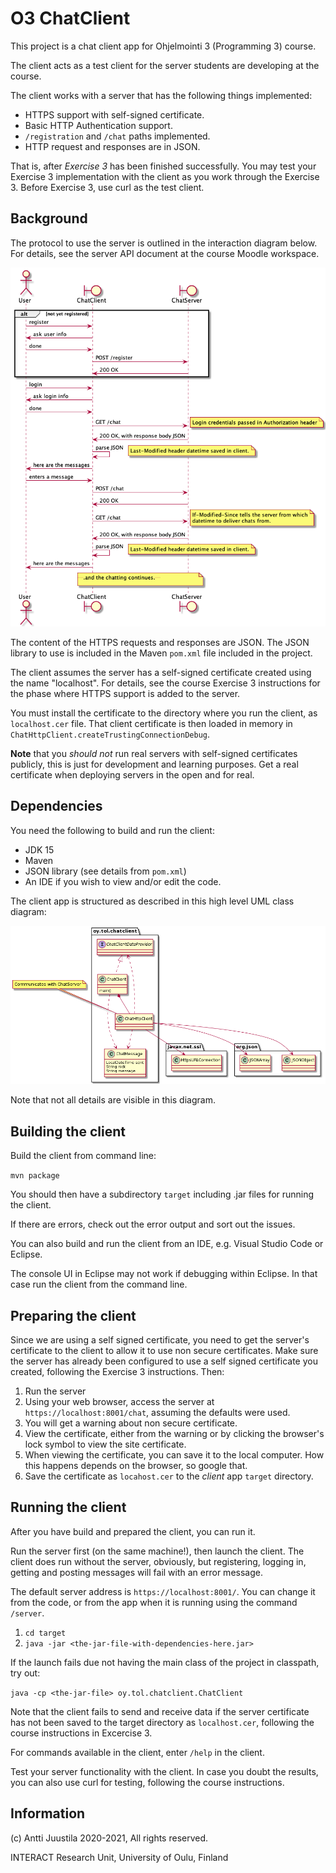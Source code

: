 # O3 ChatClient

This project is a chat client app for Ohjelmointi 3 (Programming 3) course.

The client acts as a test client for the server students are developing at the course.

The client works with a server that has the following things implemented:

* HTTPS support with self-signed certificate.
* Basic HTTP Authentication support.
* `/registration` and `/chat` paths implemented.
* HTTP request and responses are in JSON.

That is, after *Exercise 3* has been finished successfully. You may test your
Exercise 3 implementation with the client as you work through the Exercise 3.
Before Exercise 3, use curl as the test client.

## Background

The protocol to use the server is outlined in the interaction diagram below. For details,
see the server API document at the course Moodle workspace.

![Server protocol](O3-chat-protocol.png)

The content of the HTTPS requests and responses are JSON. The JSON library to use is
included in the Maven `pom.xml` file included in the project.

The client assumes the server has a self-signed certificate created using the name "localhost".
For details, see the course Exercise 3 instructions for the phase where HTTPS support is added
to the server.

You must install the certificate to the directory where you run the client, as `localhost.cer` file.
That client certificate is then loaded in memory in `ChatHttpClient.createTrustingConnectionDebug`.

**Note** that you *should not* run real servers with self-signed certificates publicly, this is just for development
and learning purposes. Get a real certificate when deploying servers in the open and for real.

## Dependencies

You need the following to build and run the client:

* JDK 15
* Maven
* JSON library (see details from `pom.xml`)
* An IDE if you wish to view and/or edit the code.

The client app is structured as described in this high level UML class diagram:

![Client class diagram](O3-chat-client-classes.png)

Note that not all details are visible in this diagram.

## Building the client

Build the client from command line:

`mvn package`

You should then have a subdirectory `target` including .jar files for running the client.

If there are errors, check out the error output and sort out the issues.

You can also build and run the client from an IDE, e.g. Visual Studio Code or Eclipse.

The console UI in Eclipse may not work if debugging within Eclipse. In that case run the client
from the command line.

## Preparing the client

Since we are using a self signed certificate, you need to get the server's certificate to the client
to allow it to use non secure certificates. Make sure the server has already been configured to
use a self signed certificate you created, following the Exercise 3 instructions. Then:

1. Run the server
1. Using your web browser, access the server at `https://localhost:8001/chat`, assuming the defaults were used.
1. You will get a warning about non secure certificate.
1. View the certificate, either from the warning or by clicking the browser's lock symbol to view the site certificate.
1. When viewing the certificate, you can save it to the local computer. How this happens depends on the browser, so google that.
1. Save the certificate as `locahost.cer` to the *client* app `target` directory.

## Running the client

After you have build and prepared the client, you can run it.

Run the server first (on the same machine!), then launch the client. The client does run without 
the server, obviously, but registering, logging in, getting and posting messages will fail with an
error message.

The default server address is `https://localhost:8001/`. You can change it from the code, or from the
app when it is running using the command `/server`.

1. `cd target`
1. `java -jar <the-jar-file-with-dependencies-here.jar>`

If the launch fails due not having the main class of the project in classpath, try out:

`java -cp <the-jar-file> oy.tol.chatclient.ChatClient`

Note that the client fails to send and receive data if the server certificate has not
been saved to the target directory as `localhost.cer`, following the course instructions in Excercise 3.

For commands available in the client, enter `/help` in the client.

Test your server functionality with the client. In case you doubt the results, you can also use curl for
testing, following the course instructions.

## Information

(c) Antti Juustila 2020-2021, All rights reserved.

INTERACT Research Unit, University of Oulu, Finland